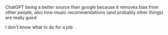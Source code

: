 ChatGPT being a better source than google because it removes bias from other people, also how music recommendations (and probably other things) are really good

I don't know what to do for a job